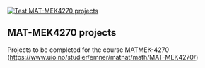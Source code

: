 [![Test MAT-MEK4270 projects](https://github.com/<NienkeTan>/course-projects/actions/workflows/matmek4270.yml/badge.svg)](https://github.com/<NienkeTan>/course-projects/actions/workflows/matmek4270.yml)

## MAT-MEK4270 projects

Projects to be completed for the course MATMEK-4270 (https://www.uio.no/studier/emner/matnat/math/MAT-MEK4270/)
